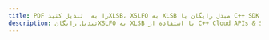 ---title: PDF را به  تبدیل کنیدXLSB، XSLFO به XLSB مبدل رایگان یا C++ SDKdescription: تبدیل رایگانXSLFO به XLSB با استفاده از C++ Cloud APIs & SDK همچنین اسناد PDF را در Cloud ایجاد، ویرایش و رندر کنید.---